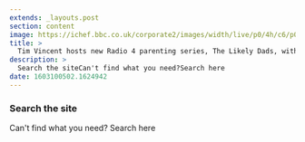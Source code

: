 ```yaml
--- 
extends: _layouts.post 
section: content 
image: https://ichef.bbc.co.uk/corporate2/images/width/live/p0/4h/c6/p04hc6rj.jpg/624 
title: > 
  Tim Vincent hosts new Radio 4 parenting series, The Likely Dads, with Russell Kane and Mick Ferry 
description: > 
  Search the siteCan't find what you need?Search here 
date: 1603100502.1624942 
--- 
```

<div><h3 id="heading-">Search the site</h3><p>Can't find what you need? Search here</p></div>